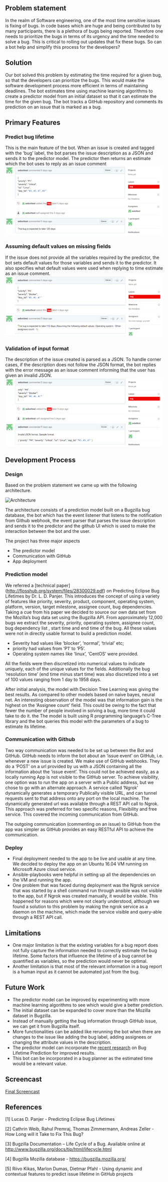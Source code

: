 ## Problem statement

In the realm of Software engineering, one of the most time sensitive issues is fixing of bugs. In code bases which are huge and being contributed to by many participants, there is a plethora of bugs being reported. Therefore one needs to prioritize the bugs in terms of its urgency and the time needed to solve a bug. This is critical to rolling out updates that fix these bugs. So can a bot help and simplify this process for the developers?


## Solution

Our bot solved this problem by estimating the time required for a given bug, so that the developers can prioritize the bugs. This would make the software development process more efficient in terms of maintaining deadlines. The bot estimates time using machine learning algorithms to create a predictor model from an initial dataset so that it can estimate the time for the given bug. The bot tracks a GitHub repository and comments its prediction on an issue that is marked as a bug.


## Primary Features

### Predict bug lifetime

This is the main feature of the bot. When an issue is created and tagged with the ‘bug’ label, the bot parses the issue description as a JSON and sends it to the predictor model. The predictor then returns an estimate which the bot uses to reply as an issue comment
![Case3](/images/case3.PNG)


### Assuming default values on missing fields

If the issue does not provide all the variables required by the predictor, the bot sets default values for those variables and sends it to the predictor. It also specifies what default values were used when replying to time estimate as an issue comment.
![Case4](/images/case4.PNG)


### Validation of input format

The description of the issue created is parsed as a JSON. To handle corner cases, if the description does not follow the JSON format, the bot replies with the error message as an issue comment informing that the user has given an invalid JSON.
![Case5](/images/case5.PNG)

## Development Process

### Design

Based on the problem statement we came up with the following architecture.

![Architecture](/images/arch_diag.png)

The architecture consists of a prediction model built on a Bugzilla bug database, the bot which has the event listener that listens to the notification from Github webhook, the event parser that parses the issue description and sends it to the predictor and the github UI which is used to make the interaction between the bot and the user. 

The project has three major aspects 
* The predictor model
* Communication with GitHub
* App deployment

### Prediction model

We referred a [technical paper] (http://flosshub.org/system/files/28300029.pdf) on Predicting Eclipse Bug Lifetimes by Dr. L. D. Panjer. This introduces the concept of using a variety of features like priority, severity, product, component, operating system, platform, version, target milestone, assignee count, bug dependencies. Taking a cue from his paper we decided to source our own data set from the Mozilla’s bug data set using the Bugzilla API. From approximately 12,000 bugs we extract the severity, priority, operating system, assignee count, bug dependency list , start time and end time of the bug. All these values were not in directly usable format to build a prediction model.  
 - Severity had values like ‘blocker’, ‘normal’, ‘trivial’ etc; 
 - priority had values from ‘P1’ to ‘P5’. 
 - Operating system names like ‘linux’, ‘CentOS’ were provided. 

All the fields were then discretized into numerical values to indicate uniquely, each of the unique values for the fields. Additionally the bug ‘resolution time’ (end time minus start time) was also discretized into a set of 100 values ranging from 1 day to 1958 days.
 
After initial analysis, the model with Decision Tree Learning was giving the best results. As compared to other models based on naive bayes, neural net. An interesting observation of the model was that information gain is the highest on the ‘Assignee count’ field. This could be owing to the fact that fewer the number of people involved in solving a bug, more time it could take to do it. the The model is built using R programming language’s C-Tree library and the bot queries this model with the parameters of a bug to estimate its lifetime.


### Communication with Github
Two way communication was needed to be set up between the Bot and GitHub. GitHub needs to inform the bot about an ‘issue event’ on GitHub, i.e. whenever a new issue is created. We make use of GitHub webhooks. They do a ‘POST’ on a url provided by us with a JSON containing all the information about the ‘issue event’. This could not be achieved easily, as a locally running App is not visible to the GitHub server. To achieve visibility, one option was to run the app on a server with a Public address, but we chose to go with an alternate approach. A service called ‘Ngrok’ dynamically generates a temporary Publically visible URL, and can tunnel requests sent to that address onto any port on the local machine. The dynamically generated url was available through a REST API call to Ngrok. This approach was preferred for two specific reasons, Flexibility and free service. This covered the incoming communication from GitHub.
 
The outgoing communication (commenting on an issue) to GitHub from the app was simpler as GitHub provides an easy RESTful API to achieve the communication.


### Deploy
    
* Final deployment needed to the app to be live and usable at any time. We decided to deploy the app on an Ubuntu 16.04 VM running on Microsoft Azure cloud service.  
* Ansible-playbooks were helpful in setting up all the dependencies on the VM and running the app. 
* One problem that was faced during deployment was the Ngrok service that was started by a shell command run through ansible was not visible to the app, but if Ngrok was created manually, it would be visible. This happened for reasons which were not clearly understood, although we found a solution to this problem by making the ngrok service as a daemon on the machine, which made the service visible and query-able through a REST API call. 


## Limitations

* One major limitation is that the existing variables for a bug report does not fully capture the information needed to correctly estimate the bug lifetime. Some factors that influence the lifetime of a bug cannot be quantified as variables, so the prediction would never be optimal.
* Another limitation is that most of the relevant information in a bug report is a human input as it cannot be automated just from the bug.


## Future Work

* The predictor model can be improved by experimenting with more machine learning algorithms to see which would give a better prediction.
* The initial dataset can be expanded to cover more than the Mozilla dataset in Bugzilla.
* Instead of manually getting the bug information through GitHub issue, we can get it from Bugzilla itself.
* More functionalities can be added like rerunning the bot when there are changes to the issue like adding the bug label, adding assignees or changing the attribute values in the description.
* The predictor model can incorporate the [recent research](http://dl.acm.org/citation.cfm?id=2901751) on Bug Lifetime Prediction for improved results.
* This bot can be incorporated in a bug planner as the estimated time would be a relevant value.


## Screencast
[Final Screencast](https://youtu.be/5ETHg6E7dQM)


## References
[1] Lucas D. Panjer - Predicting Eclipse Bug Lifetimes

[2] Cathrin Weib, Rahul Premraj, Thomas Zimmermann, Andreas Zeller - How Long will it Take to Fix This Bug?

[3] Bugzilla Documentation – Life Cycle of a Bug. Available online at http://www.bugzilla.org/docs/tip/html/lifecycle.html

[4] Bugzilla Mozilla database - https://bugzilla.mozilla.org/

[5] Riivo Kikas, Marlon Dumas, Dietmar Pfahl - Using dynamic and contextual features to predict issue lifetime in GitHub projects


